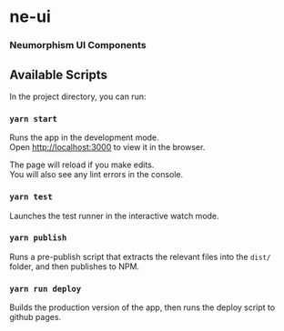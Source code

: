 # ne-ui
### Neumorphism UI Components

## Available Scripts

In the project directory, you can run:

### `yarn start`

Runs the app in the development mode.<br />
Open [http://localhost:3000](http://localhost:3000) to view it in the browser.

The page will reload if you make edits.<br />
You will also see any lint errors in the console.

### `yarn test`

Launches the test runner in the interactive watch mode.

### `yarn publish`

Runs a pre-publish script that extracts the relevant files into the `dist/` folder, and then publishes to NPM.

### `yarn run deploy`

Builds the production version of the app, then runs the deploy script to github pages.